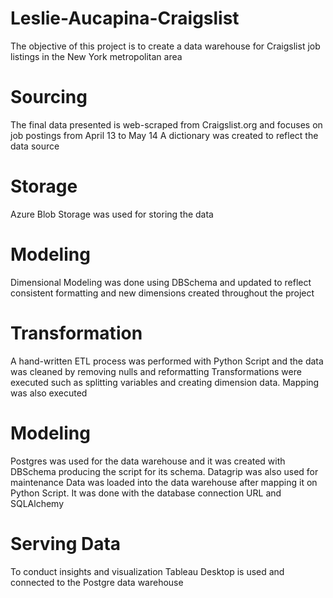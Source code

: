 # Leslie-Aucapina-Craigslist
The objective of this project is to create a data warehouse for Craigslist job listings in the New York metropolitan area 

# Sourcing
The final data presented is web-scraped from Craigslist.org and focuses on job postings from April 13 to May 14
A dictionary was created to reflect the data source 

# Storage
Azure Blob Storage was used for storing the data 

# Modeling 
Dimensional Modeling was done using DBSchema and updated to reflect consistent formatting and new dimensions created throughout the project 

# Transformation
A hand-written ETL process was performed with Python Script and the data was cleaned by removing nulls and reformatting
Transformations were executed such as splitting variables and creating dimension data. Mapping was also executed 

# Modeling 
Postgres was used for the data warehouse and it was created with DBSchema producing the script for its schema.
Datagrip was also used for maintenance
Data was loaded into the data warehouse after mapping it on Python Script. It was done with the database connection URL and SQLAlchemy 

# Serving Data 
To conduct insights and visualization Tableau Desktop is used and connected to the Postgre data warehouse

